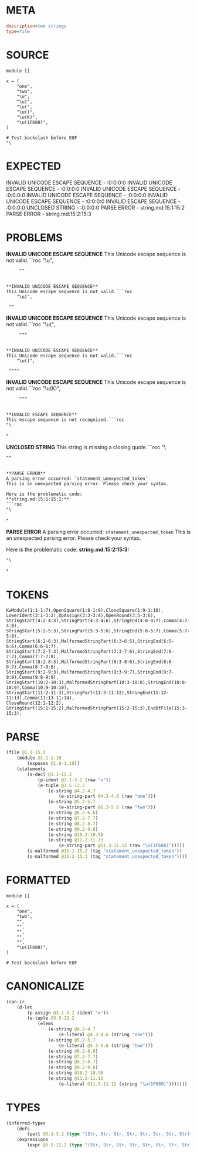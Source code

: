 # META
~~~ini
description=two strings
type=file
~~~
# SOURCE
~~~roc
module []

x = (
	"one",
	"two",
	"\u",
	"\u)",
	"\u(",
	"\u()",
	"\u(K)",
	"\u(1F680)",
)

# Test backslash before EOF
"\
~~~
# EXPECTED
INVALID UNICODE ESCAPE SEQUENCE - :0:0:0:0
INVALID UNICODE ESCAPE SEQUENCE - :0:0:0:0
INVALID UNICODE ESCAPE SEQUENCE - :0:0:0:0
INVALID UNICODE ESCAPE SEQUENCE - :0:0:0:0
INVALID UNICODE ESCAPE SEQUENCE - :0:0:0:0
INVALID ESCAPE SEQUENCE - :0:0:0:0
UNCLOSED STRING - :0:0:0:0
PARSE ERROR - string.md:15:1:15:2
PARSE ERROR - string.md:15:2:15:3
# PROBLEMS
**INVALID UNICODE ESCAPE SEQUENCE**
This Unicode escape sequence is not valid.```roc
	"\u",
```
	 ^^


**INVALID UNICODE ESCAPE SEQUENCE**
This Unicode escape sequence is not valid.```roc
	"\u)",
```
	 ^^


**INVALID UNICODE ESCAPE SEQUENCE**
This Unicode escape sequence is not valid.```roc
	"\u(",
```
	 ^^^


**INVALID UNICODE ESCAPE SEQUENCE**
This Unicode escape sequence is not valid.```roc
	"\u()",
```
	 ^^^^


**INVALID UNICODE ESCAPE SEQUENCE**
This Unicode escape sequence is not valid.```roc
	"\u(K)",
```
	 ^^^


**INVALID ESCAPE SEQUENCE**
This escape sequence is not recognized.```roc
"\
```
 ^


**UNCLOSED STRING**
This string is missing a closing quote.```roc
"\
```
^^


**PARSE ERROR**
A parsing error occurred: `statement_unexpected_token`
This is an unexpected parsing error. Please check your syntax.

Here is the problematic code:
**string.md:15:1:15:2:**
```roc
"\
```
^


**PARSE ERROR**
A parsing error occurred: `statement_unexpected_token`
This is an unexpected parsing error. Please check your syntax.

Here is the problematic code:
**string.md:15:2:15:3:**
```roc
"\
```
 ^


# TOKENS
~~~zig
KwModule(1:1-1:7),OpenSquare(1:8-1:9),CloseSquare(1:9-1:10),
LowerIdent(3:1-3:2),OpAssign(3:3-3:4),OpenRound(3:5-3:6),
StringStart(4:2-4:3),StringPart(4:3-4:6),StringEnd(4:6-4:7),Comma(4:7-4:8),
StringStart(5:2-5:3),StringPart(5:3-5:6),StringEnd(5:6-5:7),Comma(5:7-5:8),
StringStart(6:2-6:3),MalformedStringPart(6:3-6:5),StringEnd(6:5-6:6),Comma(6:6-6:7),
StringStart(7:2-7:3),MalformedStringPart(7:3-7:6),StringEnd(7:6-7:7),Comma(7:7-7:8),
StringStart(8:2-8:3),MalformedStringPart(8:3-8:6),StringEnd(8:6-8:7),Comma(8:7-8:8),
StringStart(9:2-9:3),MalformedStringPart(9:3-9:7),StringEnd(9:7-9:8),Comma(9:8-9:9),
StringStart(10:2-10:3),MalformedStringPart(10:3-10:8),StringEnd(10:8-10:9),Comma(10:9-10:10),
StringStart(11:2-11:3),StringPart(11:3-11:12),StringEnd(11:12-11:13),Comma(11:13-11:14),
CloseRound(12:1-12:2),
StringStart(15:1-15:2),MalformedStringPart(15:2-15:3),EndOfFile(15:3-15:3),
~~~
# PARSE
~~~clojure
(file @1.1-15.3
	(module @1.1-1.10
		(exposes @1.8-1.10))
	(statements
		(s-decl @3.1-12.2
			(p-ident @3.1-3.2 (raw "x"))
			(e-tuple @3.5-12.2
				(e-string @4.2-4.7
					(e-string-part @4.3-4.6 (raw "one")))
				(e-string @5.2-5.7
					(e-string-part @5.3-5.6 (raw "two")))
				(e-string @6.2-6.6)
				(e-string @7.2-7.7)
				(e-string @8.2-8.7)
				(e-string @9.2-9.8)
				(e-string @10.2-10.9)
				(e-string @11.2-11.13
					(e-string-part @11.3-11.12 (raw "\u(1F680)")))))
		(s-malformed @15.1-15.2 (tag "statement_unexpected_token"))
		(s-malformed @15.2-15.3 (tag "statement_unexpected_token"))))
~~~
# FORMATTED
~~~roc
module []

x = (
	"one",
	"two",
	"",
	"",
	"",
	"",
	"",
	"\u(1F680)",
)

# Test backslash before EOF

~~~
# CANONICALIZE
~~~clojure
(can-ir
	(d-let
		(p-assign @3.1-3.2 (ident "x"))
		(e-tuple @3.5-12.2
			(elems
				(e-string @4.2-4.7
					(e-literal @4.3-4.6 (string "one")))
				(e-string @5.2-5.7
					(e-literal @5.3-5.6 (string "two")))
				(e-string @6.2-6.6)
				(e-string @7.2-7.7)
				(e-string @8.2-8.7)
				(e-string @9.2-9.8)
				(e-string @10.2-10.9)
				(e-string @11.2-11.13
					(e-literal @11.3-11.12 (string "\u(1F680)")))))))
~~~
# TYPES
~~~clojure
(inferred-types
	(defs
		(patt @3.1-3.2 (type "(Str, Str, Str, Str, Str, Str, Str, Str)")))
	(expressions
		(expr @3.5-12.2 (type "(Str, Str, Str, Str, Str, Str, Str, Str)"))))
~~~
